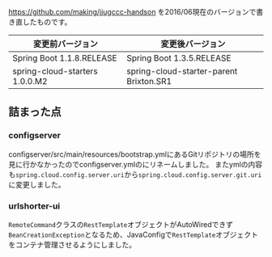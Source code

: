 https://github.com/making/jjugccc-handson を2016/06現在のバージョンで書き直したものです。

|変更前バージョン|変更後バージョン|
|-----------|------------|
|Spring Boot 1.1.8.RELEASE|Spring Boot 1.3.5.RELEASE|
|spring-cloud-starters 1.0.0.M2|spring-cloud-starter-parent Brixton.SR1|

## 詰まった点
### configserver
configserver/src/main/resources/bootstrap.ymlにあるGitリポジトリの場所を見に行かなかったのでconfigserver.ymlのにリネームしました。
またymlの内容も`spring.cloud.config.server.uri`から`spring.cloud.config.server.git.uri`に変更しました。
### urlshorter-ui
`RemoteCommand`クラスの`RestTemplate`オブジェクトがAutoWiredできず`BeanCreationException`となるため、JavaConfigで`RestTemplate`オブジェクトをコンテナ管理させるようにしました。
